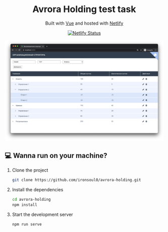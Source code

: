 <h1 align="center">
  Avrora Holding test task
</h1>
<p align="center">
   Built with <a href="https://www.vuejs.org/" target="_blank">Vue</a> and hosted with <a href="https://www.netlify.com/" target="_blank">Netlify</a>
</p>
<p align="center">
  <a href="https://app.netlify.com/sites/dreamy-colden-c7c1ac/deploys" target="_blank">
    <img src="https://api.netlify.com/api/v1/badges/7142fa14-0207-4371-be3e-2aee36835dd9/deploy-status" alt="Netlify Status" />
  </a>
</p>

![demo](./src/images/screen.png)

## 💻 Wanna run on your machine?

1. Clone the project

   ```sh
   git clone https://github.com/ironsoul0/avrora-holding.git
   ```

1. Install the dependencies

   ```sh
   cd avrora-holding
   npm install
   ```

3. Start the development server

   ```sh
   npm run serve
   ```